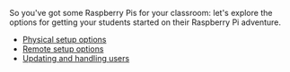So you've got some Raspberry Pis for your classroom: let's explore the options for getting your students started on their Raspberry Pi adventure.

- [Physical setup options](physical-setup.md)
- [Remote setup options](remote.md)
- [Updating and handling users](user-management.md)
